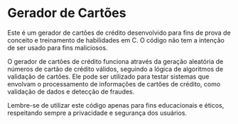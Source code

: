 # Gerador de Cartões
Este é um gerador de cartões de crédito desenvolvido para fins de prova de conceito e treinamento de habilidades em C. O código não tem a intenção de ser usado para fins maliciosos. 

O gerador de cartões de crédito funciona através da geração aleatória de números de cartão de crédito válidos, seguindo a lógica de algoritmos de validação de cartões. Ele pode ser utilizado para testar sistemas que envolvam o processamento de informações de cartões de crédito, como validação de dados e detecção de fraudes. 

Lembre-se de utilizar este código apenas para fins educacionais e éticos, respeitando sempre a privacidade e segurança dos usuários.
